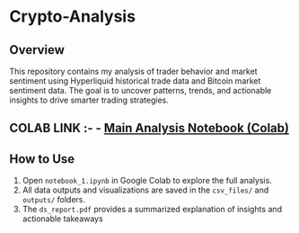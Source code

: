 # Crypto-Analysis

## Overview
This repository contains my analysis of trader behavior and market sentiment using Hyperliquid historical trade data and Bitcoin market sentiment data. The goal is to uncover patterns, trends, and actionable insights to drive smarter trading strategies.

## COLAB LINK :- - [Main Analysis Notebook (Colab)](https://colab.research.google.com/drive/1xkkIXW2_XacE5iH3GuQodfT90cjmRhw-?usp=sharing)

## How to Use
1. Open `notebook_1.ipynb` in Google Colab to explore the full analysis.
2. All data outputs and visualizations are saved in the `csv_files/` and `outputs/` folders.
3. The `ds_report.pdf` provides a summarized explanation of insights and actionable takeaways
